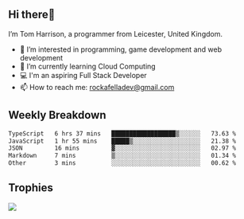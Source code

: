 ## Hi there👋
I’m Tom Harrison, a programmer from Leicester, United Kingdom.
- 👀 I’m interested in programming, game development and web development
- 🌱 I’m currently learning Cloud Computing
- 💻 I'm an aspiring Full Stack Developer
- 📫 How to reach me: [rockafelladev@gmail.com](rockafelladev@gmail.com)

## Weekly Breakdown

<!--START_SECTION:waka-->

```txt
TypeScript   6 hrs 37 mins   ██████████████████▒░░░░░░   73.63 %
JavaScript   1 hr 55 mins    █████▒░░░░░░░░░░░░░░░░░░░   21.38 %
JSON         16 mins         ▓░░░░░░░░░░░░░░░░░░░░░░░░   02.97 %
Markdown     7 mins          ▒░░░░░░░░░░░░░░░░░░░░░░░░   01.34 %
Other        3 mins          ░░░░░░░░░░░░░░░░░░░░░░░░░   00.62 %
```

<!--END_SECTION:waka-->

## Trophies

<img src="https://github-profile-trophy.vercel.app/?username=TomHarrison001&theme=nord&no-frame=true&margin-w=10&column=7" />
